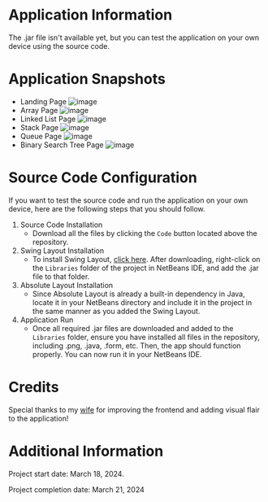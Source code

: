 # Application Information
The .jar file isn't available yet, but you can test the application on your own device using the source code.
# Application Snapshots
* Landing Page
![image](https://github.com/krislette/toolkit/assets/143507354/2dc1bd0f-f5f8-4622-8688-c91dd4a69ca8)
* Array Page
![image](https://github.com/krislette/toolkit/assets/143507354/17f0187d-485f-4c34-afa4-470bcc95f077)
* Linked List Page
![image](https://github.com/krislette/toolkit/assets/143507354/7544230d-a59c-4538-8988-e40759a5852d)
* Stack Page
![image](https://github.com/krislette/toolkit/assets/143507354/d23d4b78-374e-4526-b476-8a63769518a5)
* Queue Page
![image](https://github.com/krislette/toolkit/assets/143507354/2cd3d253-82b4-4b43-afe4-1be1851b352f)
* Binary Search Tree Page
![image](https://github.com/krislette/toolkit/assets/143507354/8dfb9577-4ba6-465e-9a7a-7d1be9de0b1c)
# Source Code Configuration
If you want to test the source code and run the application on your own device, here are the following steps that you should follow.
1. Source Code Installation
   - Download all the files by clicking the `Code` button located above the repository.
3. Swing Layout Installation
   - To install Swing Layout, [click here](https://jar-download.com/?search_box=swing-layout-1.0.4). After downloading, right-click on the `Libraries` folder of the project in NetBeans IDE, and add the .jar      file to that folder.
4. Absolute Layout Installation
   - Since Absolute Layout is already a built-in dependency in Java, locate it in your NetBeans directory and include it in the project in the same manner as you added the Swing Layout.
5. Application Run
   - Once all required .jar files are downloaded and added to the `Libraries` folder, ensure you have installed all files in the repository, including .png, .java, .form, etc. Then, the app should function    
   properly. You can now run it in your NetBeans IDE.
# Credits
   Special thanks to my [wife](https://github.com/feiryrej) for improving the frontend and adding visual flair to the application!
# Additional Information
Project start date: March 18, 2024.

Project completion date: March 21, 2024
